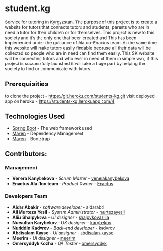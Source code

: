 # student.kg
Service for tutoring in Kyrgyzstan. The purpose of this project is to create a website for tutors that connects tutors and students, parents who are in need a tutor for their children or for themselves. This project is new to this society and it’s the only one that been created and This has been implemented under the guidance of Alatoo-Enactus team. At the same time this website will make tutors easily findable because all their data will be collected so people who are in need can find them easily.
This SK website will be connecting tutors and who ever in need of them in simple way, if this project is successfully launched it will take a huge part by helping the society to find or communicate with tutors.

## Prerequisities

to clone the project - https://git.heroku.com/students-kg.git
visit deployed app on heroku - https://students-kg.herokuapp.com/4

## Technologies Used

* [Spring Boot](https://spring.io/projects/spring-boot) - The web framework used
* [Maven](https://maven.apache.org/) - Dependency Management
* [Maven](https://getbootstrap.com/docs/4.4/getting-started/introduction/) - Bootstrap

## Contributors:
### Management

* **Venera Kanybekova** - *Scrum Master* - [venerakanybekova](http://github.com/venerakanybekova/)
* **Enactus Ala-Too team** - *Product Owner* - [Enactus](https://web.facebook.com/enactus/?__tn__=kC-R&eid=ARDUOgaL9beawIf2c7Rr9UElVF9FKXf8mUUzl-O0W3qTVFiNmj1Yfomw2Mbd_0-UbMCTyOUZ1Ox1NZG7&hc_ref=ARQMDt0cqCFSSCH7znpM9my_9LvraIqRHfZPhyImvzmkadOW56BB0x0FJ2QsEH8RiVU&fref=nf)

### Developers Team

* **Aidar Abakir** - *software developer* - [aidarabd](http://github.com/aidarabd/)
* **Ali Murteza Yesil** - *System Administrator* - [murtezayesil](https://github.com/murtezayesil)
* **Aliia Shalpykova** - *UI designer* - [shalpykovaaliia](https://github.com/Shalpykovaaliia/)
* **Nursultan Karybekov** - *UX designer* - [karybekov](https://github.com/karybekov22)
* **Nuriddin Kadyrov** - *Back-end developer* - [kadyrov](https://github.com/kadyrov123)
* **Abdisalam Kayse** - *UI designer* - [abdisalan-kayse](https://github.com/abdisalan-kayse)
* **Meerim** - *UI designer* - [meerim](https://github.com/b-meerim)
* **Omersyddyk Kozha** - *QA Tester* - [omersyddyk](https://www.youtube.com/watch?v=g-OF7KGyDis)
